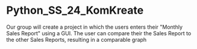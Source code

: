 # Python_SS_24_KomKreate

Our group will create a project in which the users enters their "Monthly Sales Report" using a GUI. The user can compare their the Sales Report to the other Sales Reports, resulting in a comparable graph
